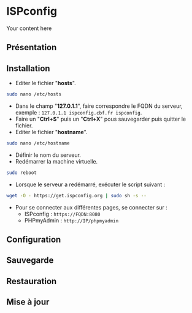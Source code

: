 # ISPconfig
Your content here

## Présentation

## Installation
- Editer le fichier "**hosts**".
```bash
sudo nano /etc/hosts
```
- Dans le champ "**127.0.1.1**", faire correspondre le FQDN du serveur, exemple : `127.0.1.1 ispconfig.cbf.fr ispconfig`.
- Faire un "**Ctrl+S**" puis un "**Ctrl+X**" pous sauvegarder puis quitter le fichier.
- Editer le fichier "**hostname**".
```bash
sudo nano /etc/hostname
```
- Définir le nom du serveur.
- Redémarrer la machine virtuelle.
```bash
sudo reboot
```
- Lorsque le serveur a redémarré, exécuter le script suivant :
```bash
wget -O - https://get.ispconfig.org | sudo sh -s --
```
- Pour se connecter aux différentes pages, se connecter sur :
	- ISPconfig : `https://FQDN:8080`
  - PHPmyAdmin : `http://IP/phpmyadmin`

## Configuration

## Sauvegarde

## Restauration

## Mise à jour